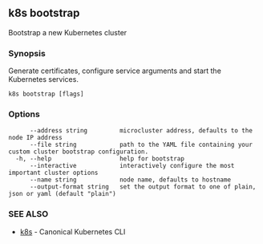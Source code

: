 ## k8s bootstrap

Bootstrap a new Kubernetes cluster

### Synopsis

Generate certificates, configure service arguments and start the Kubernetes services.

```
k8s bootstrap [flags]
```

### Options

```
      --address string         microcluster address, defaults to the node IP address
      --file string            path to the YAML file containing your custom cluster bootstrap configuration.
  -h, --help                   help for bootstrap
      --interactive            interactively configure the most important cluster options
      --name string            node name, defaults to hostname
      --output-format string   set the output format to one of plain, json or yaml (default "plain")
```

### SEE ALSO

* [k8s](k8s.md)	 - Canonical Kubernetes CLI

